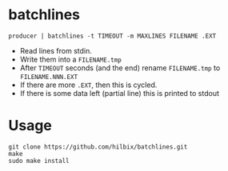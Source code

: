 # batchlines

	producer | batchlines -t TIMEOUT -m MAXLINES FILENAME .EXT

- Read lines from stdin.
- Write them into a `FILENAME.tmp`
- After `TIMEOUT` seconds (and the end) rename `FILENAME.tmp` to `FILENAME.NNN.EXT`
- If there are more `.EXT`, then this is cycled.
- If there is some data left (partial line) this is printed to stdout

# Usage

	git clone https://github.com/hilbix/batchlines.git
	make
	sudo make install

